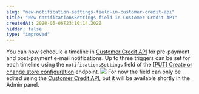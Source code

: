 ```yaml
---
slug: "new-notification-settings-field-in-customer-credit-api"
title: "New notificationsSettings field in Customer Credit API"
createdAt: 2020-05-06T23:10:14.202Z
hidden: false
type: "improved"
---
```


You can now schedule a timeline in [Customer Credit API](https://developers.vtex.com/reference/customer-credit-api-overview) for pre-payment and post-payment e-mail notifications. Up to three triggers can be set for each timeline using the `notificationsSettings` field of the [\[PUT\] Create or change store configuration](https://developers.vtex.com/reference/store-configuration#createorchangestoreconfiguration) endpoint.
![](https://cdn.jsdelivr.net/gh/vtexdocs/dev-portal-content@readme-docs/docs/release-notes/db65442-Prepayment-PostPayment-Timeline_10.png)
For now the field can only be edited using the [Customer Credit API](https://developers.vtex.com/reference/customer-credit-api-overview), but it will be available shortly in the Admin panel.
